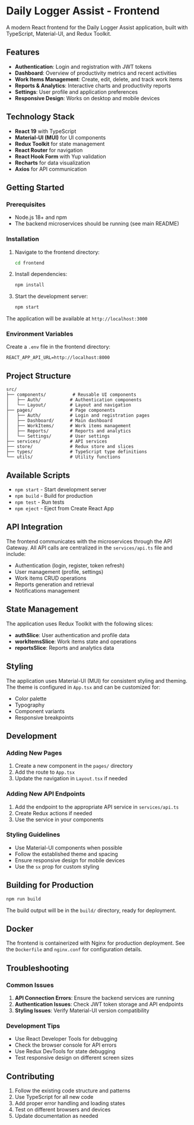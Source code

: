 # Daily Logger Assist - Frontend

A modern React frontend for the Daily Logger Assist application, built with TypeScript, Material-UI, and Redux Toolkit.

## Features

- **Authentication**: Login and registration with JWT tokens
- **Dashboard**: Overview of productivity metrics and recent activities
- **Work Items Management**: Create, edit, delete, and track work items
- **Reports & Analytics**: Interactive charts and productivity reports
- **Settings**: User profile and application preferences
- **Responsive Design**: Works on desktop and mobile devices

## Technology Stack

- **React 19** with TypeScript
- **Material-UI (MUI)** for UI components
- **Redux Toolkit** for state management
- **React Router** for navigation
- **React Hook Form** with Yup validation
- **Recharts** for data visualization
- **Axios** for API communication

## Getting Started

### Prerequisites

- Node.js 18+ and npm
- The backend microservices should be running (see main README)

### Installation

1. Navigate to the frontend directory:
   ```bash
   cd frontend
   ```

2. Install dependencies:
   ```bash
   npm install
   ```

3. Start the development server:
   ```bash
   npm start
   ```

The application will be available at `http://localhost:3000`

### Environment Variables

Create a `.env` file in the frontend directory:

```env
REACT_APP_API_URL=http://localhost:8000
```

## Project Structure

```
src/
├── components/          # Reusable UI components
│   ├── Auth/           # Authentication components
│   └── Layout/         # Layout and navigation
├── pages/              # Page components
│   ├── Auth/           # Login and registration pages
│   ├── Dashboard/      # Main dashboard
│   ├── WorkItems/      # Work items management
│   ├── Reports/        # Reports and analytics
│   └── Settings/       # User settings
├── services/           # API services
├── store/              # Redux store and slices
├── types/              # TypeScript type definitions
└── utils/              # Utility functions
```

## Available Scripts

- `npm start` - Start development server
- `npm build` - Build for production
- `npm test` - Run tests
- `npm eject` - Eject from Create React App

## API Integration

The frontend communicates with the microservices through the API Gateway. All API calls are centralized in the `services/api.ts` file and include:

- Authentication (login, register, token refresh)
- User management (profile, settings)
- Work items CRUD operations
- Reports generation and retrieval
- Notifications management

## State Management

The application uses Redux Toolkit with the following slices:

- **authSlice**: User authentication and profile data
- **workItemsSlice**: Work items state and operations
- **reportsSlice**: Reports and analytics data

## Styling

The application uses Material-UI (MUI) for consistent styling and theming. The theme is configured in `App.tsx` and can be customized for:

- Color palette
- Typography
- Component variants
- Responsive breakpoints

## Development

### Adding New Pages

1. Create a new component in the `pages/` directory
2. Add the route to `App.tsx`
3. Update the navigation in `Layout.tsx` if needed

### Adding New API Endpoints

1. Add the endpoint to the appropriate API service in `services/api.ts`
2. Create Redux actions if needed
3. Use the service in your components

### Styling Guidelines

- Use Material-UI components when possible
- Follow the established theme and spacing
- Ensure responsive design for mobile devices
- Use the `sx` prop for custom styling

## Building for Production

```bash
npm run build
```

The build output will be in the `build/` directory, ready for deployment.

## Docker

The frontend is containerized with Nginx for production deployment. See the `Dockerfile` and `nginx.conf` for configuration details.

## Troubleshooting

### Common Issues

1. **API Connection Errors**: Ensure the backend services are running
2. **Authentication Issues**: Check JWT token storage and API endpoints
3. **Styling Issues**: Verify Material-UI version compatibility

### Development Tips

- Use React Developer Tools for debugging
- Check the browser console for API errors
- Use Redux DevTools for state debugging
- Test responsive design on different screen sizes

## Contributing

1. Follow the existing code structure and patterns
2. Use TypeScript for all new code
3. Add proper error handling and loading states
4. Test on different browsers and devices
5. Update documentation as needed
